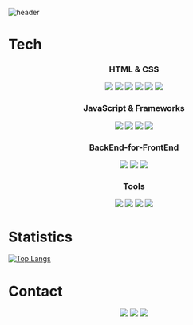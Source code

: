 ![header](https://capsule-render.vercel.app/api?type=waving&color=auto&height=300&section=header&text=oaat9309&fontSize=70&fontColor=fff)


# Tech

<h3 align="center">HTML & CSS</h3>
<p align="center">
<img src="https://img.shields.io/badge/HTML5-ff4500?style=flat-square&logo=HTML5&logoColor=white"/>
<img src="https://img.shields.io/badge/CSS3-1E90FF?style=flat-square&logo=CSS3&logoColor=white"/>
<img src="https://img.shields.io/badge/Sass-CC6699?style=flat-square&logo=Sass&logoColor=white"/>
<img src="https://img.shields.io/badge/PostCSS-DD3A0A?style=flat-square&logo=PostCSS&logoColor=white"/>
<img src="https://img.shields.io/badge/Bootstrap-7952B3?style=flat-square&logo=Bootstrap&logoColor=white"/>
<img src="https://img.shields.io/badge/Bulma-00D1B2?style=flat-square&logo=Bulma&logoColor=white"/>
</p>

<h3 align="center">JavaScript & Frameworks</h3>
<p align="center">
<img src="https://img.shields.io/badge/JavaScript-FFD700?style=flat-square&logo=JavaScript&logoColor=white"/>
<img src="https://img.shields.io/badge/TypeScript-3178C6?style=flat-square&logo=TypeScript&logoColor=white"/>
<img src="https://img.shields.io/badge/React-61DAFB?style=flat-square&logo=React&logoColor=white"/>
  <img src="https://img.shields.io/badge/Vue.js-4FC08D?style=flat-square&logo=Vue.js&logoColor=white"/>
</p>

<h3 align="center">BackEnd-for-FrontEnd</h3>
<p align="center">
<img src="https://img.shields.io/badge/Node.js-339933?style=flat-square&logo=Node.js&logoColor=white"/>
<img src="https://img.shields.io/badge/Express-000000?style=flat-square&logo=Express&logoColor=white"/>
<img src="https://img.shields.io/badge/MongoDB-47A248?style=flat-square&logo=MongoDB&logoColor=white"/>
</p>

<h3 align="center">Tools</h3>
<p align="center">
<img src="https://img.shields.io/badge/Webpack-8DD6F9?style=flat-square&logo=Webpack&logoColor=white"/>
<img src="https://img.shields.io/badge/Slack-4A154B?style=flat-square&logo=Slack&logoColor=white"/>
<img src="https://img.shields.io/badge/Git-F05032?style=flat-square&logo=Git&logoColor=white"/>
<img src="https://img.shields.io/badge/Github-181717?style=flat-square&logo=Github&logoColor=white"/>
</p>

# Statistics
  [![Top Langs](https://github-readme-stats.vercel.app/api/top-langs/?username=oaat9309)](https://github.com/oaat9309/github-readme-stats)


# Contact
<p align="center">
  <a href="https://velog.io/@kite1993" target="_blank"><img src="https://img.shields.io/badge/Velog-34E0A1?style=flat-square&logo=Vimeo&logoColor=white"/></a>
  <a href="mailto:kite1993@naver.com" target="_blank"><img src="https://img.shields.io/badge/kite1993@naver.com-03C75A?style=flat-square&logo=Naver&logoColor=white"/></a>
  <a href="https://www.instagram.com/oaat9309/" target="_blank"><img src="https://img.shields.io/badge/Instagram-E4405F?style=flat-square&logo=Instagram&logoColor=white"/></a>
</p>
